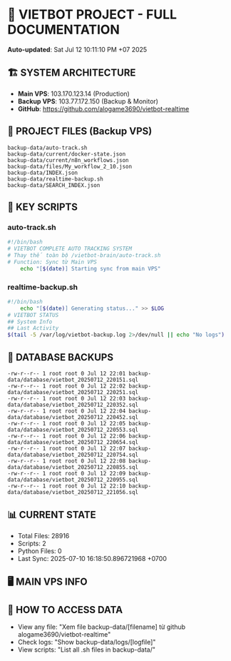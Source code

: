 # 🤖 VIETBOT PROJECT - FULL DOCUMENTATION
**Auto-updated**: Sat Jul 12 10:11:10 PM +07 2025

## 🏗️ SYSTEM ARCHITECTURE
- **Main VPS**: 103.170.123.14 (Production)
- **Backup VPS**: 103.77.172.150 (Backup & Monitor)
- **GitHub**: https://github.com/alogame3690/vietbot-realtime

## 📁 PROJECT FILES (Backup VPS)
```
backup-data/auto-track.sh
backup-data/current/docker-state.json
backup-data/current/n8n_workflows.json
backup-data/files/My_workflow_2_10.json
backup-data/INDEX.json
backup-data/realtime-backup.sh
backup-data/SEARCH_INDEX.json
```

## 🔧 KEY SCRIPTS
### auto-track.sh
```bash
#!/bin/bash
# VIETBOT COMPLETE AUTO TRACKING SYSTEM
# Thay thế toàn bộ /vietbot-brain/auto-track.sh
# Function: Sync từ Main VPS
    echo "[$(date)] Starting sync from main VPS"
```
### realtime-backup.sh
```bash
#!/bin/bash
    echo "[$(date)] Generating status..." >> $LOG
# VIETBOT STATUS
## System Info
## Last Activity
$(tail -5 /var/log/vietbot-backup.log 2>/dev/null || echo "No logs")
```

## 💾 DATABASE BACKUPS
```
-rw-r--r-- 1 root root 0 Jul 12 22:01 backup-data/database/vietbot_20250712_220151.sql
-rw-r--r-- 1 root root 0 Jul 12 22:02 backup-data/database/vietbot_20250712_220251.sql
-rw-r--r-- 1 root root 0 Jul 12 22:03 backup-data/database/vietbot_20250712_220352.sql
-rw-r--r-- 1 root root 0 Jul 12 22:04 backup-data/database/vietbot_20250712_220452.sql
-rw-r--r-- 1 root root 0 Jul 12 22:05 backup-data/database/vietbot_20250712_220553.sql
-rw-r--r-- 1 root root 0 Jul 12 22:06 backup-data/database/vietbot_20250712_220654.sql
-rw-r--r-- 1 root root 0 Jul 12 22:07 backup-data/database/vietbot_20250712_220754.sql
-rw-r--r-- 1 root root 0 Jul 12 22:08 backup-data/database/vietbot_20250712_220855.sql
-rw-r--r-- 1 root root 0 Jul 12 22:09 backup-data/database/vietbot_20250712_220955.sql
-rw-r--r-- 1 root root 0 Jul 12 22:10 backup-data/database/vietbot_20250712_221056.sql
```

## 📊 CURRENT STATE
- Total Files: 28916
- Scripts: 2
- Python Files: 0
- Last Sync: 2025-07-10 16:18:50.896721968 +0700

## 🖥️ MAIN VPS INFO


## 🚨 HOW TO ACCESS DATA
- View any file: "Xem file backup-data/[filename] từ github alogame3690/vietbot-realtime"
- Check logs: "Show backup-data/logs/[logfile]"
- View scripts: "List all .sh files in backup-data/"
